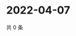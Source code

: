 # 2022-04-07

共 0 条

<!-- BEGIN WEIBO -->
<!-- 最后更新时间 Thu Apr 07 2022 13:01:21 GMT+0800 (China Standard Time) -->

<!-- END WEIBO -->
